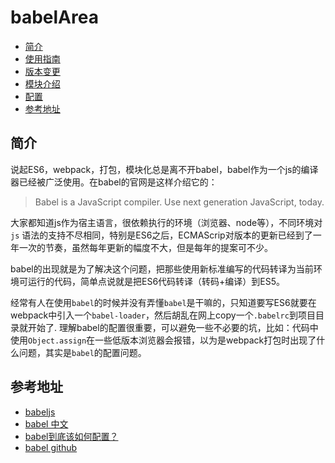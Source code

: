 # babelArea

- [简介](#introduce)
- [使用指南](doc/usage.md)
- [版本变更](doc/version-history.md)
- [模块介绍](doc/modules.md)
- [配置](doc/configration.md)
- [参考地址](#reference)

<h2 id="introduce">简介</h2>

说起ES6，webpack，打包，模块化总是离不开babel，babel作为一个js的编译器已经被广泛使用。在babel的官网是这样介绍它的：

> Babel is a JavaScript compiler.
  Use next generation JavaScript, today.

大家都知道js作为宿主语言，很依赖执行的环境（浏览器、node等），不同环境对 `js` 语法的支持不尽相同，特别是ES6之后，ECMAScrip对版本的更新已经到了一年一次的节奏，虽然每年更新的幅度不大，但是每年的提案可不少。

babel的出现就是为了解决这个问题，把那些使用新标准编写的代码转译为当前环境可运行的代码，简单点说就是把ES6代码转译（转码+编译）到ES5。


经常有人在使用`babel`的时候并没有弄懂`babel`是干嘛的，只知道要写ES6就要在webpack中引入一个`babel-loader`，然后胡乱在网上copy一个`.babelrc`到项目目录就开始了. 理解babel的配置很重要，可以避免一些不必要的坑，比如：代码中使用`Object.assign`在一些低版本浏览器会报错，以为是webpack打包时出现了什么问题，其实是`babel`的配置问题。


<h2 id="reference">参考地址</h2>

- [babeljs](https://babeljs.io/)
- [babel 中文](https://www.babeljs.cn/)
- [babel到底该如何配置？](https://blog.csdn.net/qq_16339527/article/details/79253865)
- [babel github](https://github.com/babel/babel/tree/master/packages)
